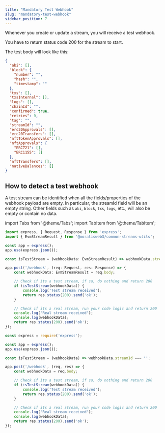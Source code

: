 ```yaml
---
title: "Mandatory Test Webhook"
slug: "mandatory-test-webhook"
sidebar_position: 7
---
```


Whenever you create or update a stream, you will receive a test webhook.

You have to return status code 200 for the stream to start.

The test body will look like this:

```json
{
  "abi": [],
  "block": {
    "number": "",
    "hash": "",
    "timestamp": ""
  },
  "txs": [],
  "txsInternal": [],
  "logs": [],
  "chainId": "",
  "confirmed": true,
  "retries": 0,
  "tag": "",
  "streamId": "",
  "erc20Approvals": [],
  "erc20Transfers": [],
  "nftTokenApprovals": [],
  "nftApprovals": {
    "ERC721": [],
    "ERC1155": []
  },
  "nftTransfers": [],
  "nativeBalances": []
}
```

## How to detect a test webhook

A test stream can be identified when all the fields/properties of the webhook payload are empty. In particular, the streamId field will be an empty string. Other fields such as `abi`, `block`, `txs`, `logs`, etc., will also be empty or contain no data.



import Tabs from '@theme/Tabs';
import TabItem from '@theme/TabItem';

<Tabs>
<TabItem value="typescript" label="Typescript">

```typescript
import express, { Request, Response } from 'express';
import { EvmStreamResult } from '@moralisweb3/common-streams-utils';

const app = express();
app.use(express.json());

const isTestStream = (webhookData: EvmStreamResult) => webhookData.streamId === '';

app.post('/webhook', (req: Request, res: Response) => {
    const webhookData: EvmStreamResult = req.body;

    // Check if its a test stream, if so, do nothing and return 200
    if (isTestStream(webhookData)) {
        console.log('Test stream received');
        return res.status(200).send('ok');
    }

    // Check if its a real stream, run your code logic and return 200
    console.log('Real stream received');
    console.log(webhookData);
    return res.status(200).send('ok');
});
```

</TabItem>
<TabItem value="javascript" label="Javascript">

```javascript Javascript
const express = require('express');

const app = express();
app.use(express.json());

const isTestStream = (webhookData) => webhookData.streamId === '';

app.post('/webhook', (req, res) => {
    const webhookData = req.body;

    // Check if its a test stream, if so, do nothing and return 200
    if (isTestStream(webhookData)) {
        console.log('Test stream received');
        return res.status(200).send('ok');
    }

    // Check if its a real stream, run your code logic and return 200
    console.log('Real stream received');
    console.log(webhookData);
    return res.status(200).send('ok');
});
```

</TabItem>
</Tabs>